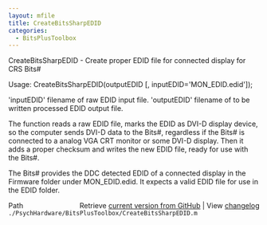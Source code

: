 ```yaml
---
layout: mfile
title: CreateBitsSharpEDID
categories:
  - BitsPlusToolbox
---
```


CreateBitsSharpEDID \- Create proper EDID file for connected display for CRS Bits\#

Usage: CreateBitsSharpEDID\(outputEDID \[, inputEDID='MON\_EDID.edid'\]\);

'inputEDID' filename of raw EDID input file.
'outputEDID' filename of to be written processed EDID output file.

The function reads a raw EDID file, marks the EDID as DVI\-D display
device, so the computer sends DVI\-D data to the Bits\#, regardless if the
Bits\# is connected to a analog VGA CRT monitor or some DVI\-D display.
Then it adds a proper checksum and writes the new EDID file, ready for
use with the Bits\#.

The Bits\# provides the DDC detected EDID of a connected display in the
Firmware folder under MON\_EDID.edid. It expects a valid EDID file for use
in the EDID folder.



<div class="code_header" style="text-align:right;">
  <span style="float:left;">Path&nbsp;&nbsp;</span> <span class="counter">Retrieve <a href=
  "https://raw.github.com/Psychtoolbox-3/Psychtoolbox-3/beta/./PsychHardware/BitsPlusToolbox/CreateBitsSharpEDID.m">current version from GitHub</a> | View <a href=
  "https://github.com/Psychtoolbox-3/Psychtoolbox-3/commits/beta/./PsychHardware/BitsPlusToolbox/CreateBitsSharpEDID.m">changelog</a></span>
</div>
<div class="code">
  <code>./PsychHardware/BitsPlusToolbox/CreateBitsSharpEDID.m</code>
</div>
